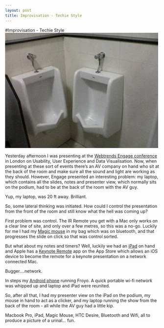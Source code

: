 ```yaml
---
layout: post
title: Improvisation - Techie Style
---
```

#Improvisation - Techie Style
![](/images/urinals.jpg "Urinals")

Yesterday afternoon I was presenting at the [Webtrends Engage
conference][] in London on Usability, User Experience and Data
Visualisation. Now, when presenting at these sort of events there’s an
AV company on hand who sit at the back of the room and make sure all the
sound and light are working as they should. However, Engage presented an
interesting problem: my laptop, which contains all the slides, notes and
presenter view, which normally sits on the podium, had to be at the back
of the room with the AV guy.

Yup, my laptop, was 20 ft away. Brilliant.

So, some lateral thinking was initiated. How could I control the
presentation from the front of the room and still know what the hell was
coming up?

First problem was control. The IR Remote you get with a Mac only works
on a clear line of site, and only over a few metres, so this was a
no-go. Luckily for me I had my [Magic mouse][] in my bag which was on
bluetooth, and that progresses the slide on click so that was control
sorted.

But what about my notes and timers? Well, luckily we had an [iPad][] on
hand and Apple has a [Keynote Remote][] app on the App Store which
allows an iOS device to become the remote for a keynote presentation on
a network connected Mac.

Bugger….network.

In steps my [Android phone][] running Froyo. A quick portable wi-fi
network was whipped up and laptop and iPad were reunited.

So, after all that, I had my presenter view on the iPad on the podium,
my mouse in hand to act as a clicker, and my laptop running the show
from the back of the room - all while the AV guy had a little kip.

Macbook Pro, iPad, Magic Mouse, HTC Desire, Bluetooth and Wifi, all to
produce a picture of a urinal… fun.

  [Webtrends Engage conference]: http://engage.webtrends.com/conference/london/
  [Magic mouse]: http://www.apple.com/magicmouse/
  [iPad]: http://www.apple.com/ipad/
  [Keynote Remote]: http://itunes.apple.com/us/app/keynote-remote/id300719251?mt=8
  [Android phone]: http://www.htc.com/www/product/desire/overview.html
